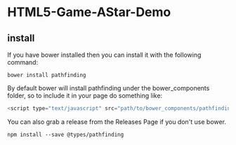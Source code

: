 # HTML5-Game-AStar-Demo

## install
If you have bower installed then you can install it with the following command:

    bower install pathfinding

By default bower will install pathfinding under the bower_components folder, so to include it in your page do something like:
```js
<script type="text/javascript" src="path/to/bower_components/pathfinding/pathfinding-browser.min.js"></script>
```
You can also grab a release from the Releases Page if you don't use bower.

    npm install --save @types/pathfinding

[PathFinding.js]:https://github.com/qiao/PathFinding.js
